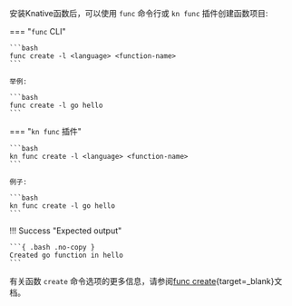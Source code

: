 <!-- Snippet used in the following topics:
- /docs/concepts/eventing-resources/brokers.md
-->
安装Knative函数后，可以使用 `func` 命令行或 `kn func` 插件创建函数项目:

=== "`func` CLI"

    ```bash
    func create -l <language> <function-name>
    ```

    举例:

    ```bash
    func create -l go hello
    ```

=== "`kn func` 插件"

    ```bash
    kn func create -l <language> <function-name>
    ```

    例子:

    ```bash
    kn func create -l go hello
    ```

!!! Success "Expected output"

    ```{ .bash .no-copy }
    Created go function in hello
    ```

有关函数 `create` 命令选项的更多信息，请参阅[func create](https://github.com/knative/func/blob/main/docs/reference/func_create.md){target=_blank}文档。

